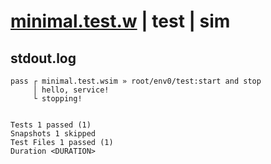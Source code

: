 # [minimal.test.w](../../../../../../examples/tests/sdk_tests/service/minimal.test.w) | test | sim

## stdout.log
```log
pass ┌ minimal.test.wsim » root/env0/test:start and stop
     │ hello, service!
     └ stopping!
 
 
Tests 1 passed (1)
Snapshots 1 skipped
Test Files 1 passed (1)
Duration <DURATION>
```

